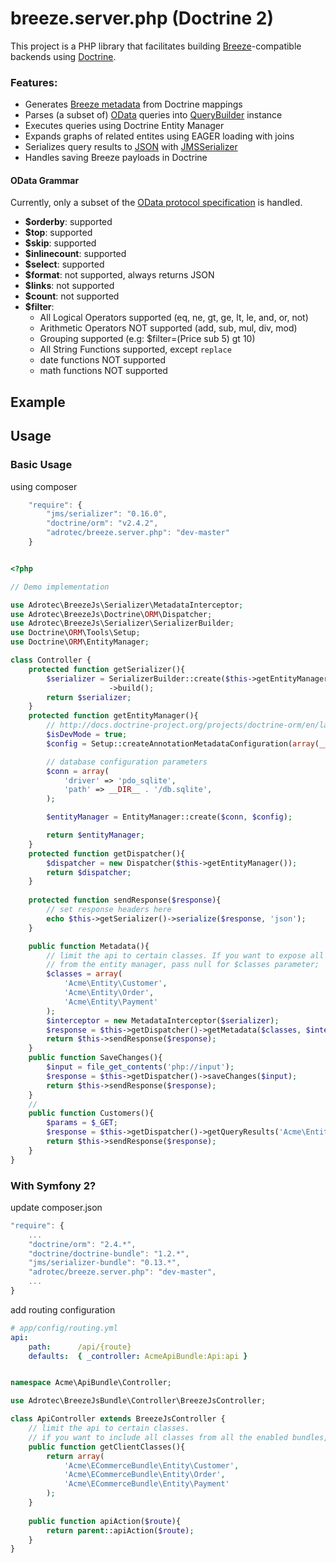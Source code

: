# breeze.server.php (Doctrine 2)

<!--
(Inspired by [breeze.server.java](https://github.com/Breeze/breeze.server.java))
-->

This project is a PHP library that facilitates building [Breeze](http://www.breezejs.com/)-compatible backends using
[Doctrine](http://docs.doctrine-project.org/projects/doctrine-orm/en/latest/).

### Features:

- Generates [Breeze metadata](http://www.breezejs.com/documentation/metadata) from Doctrine mappings
- Parses (a subset of) [OData](http://www.odata.org/documentation/odata-version-3-0/url-conventions/) queries into [QueryBuilder](http://docs.doctrine-project.org/projects/doctrine-orm/en/latest/reference/query-builder.html) instance
- Executes queries using Doctrine Entity Manager
- Expands graphs of related entites using EAGER loading with joins
- Serializes query results to [JSON](http://www.json.org/) with [JMSSerializer](http://jmsyst.com/libs/serializer)
- Handles saving Breeze payloads in Doctrine

#### OData Grammar

Currently, only a subset of the [OData protocol specification](http://www.odata.org/documentation/odata-version-3-0/odata-version-3-0-core-protocol/) is handled.

- **$orderby**: supported
- **$top**: supported
- **$skip**: supported
- **$inlinecount**: supported
- **$select**: supported
- **$format**: not supported, always returns JSON
- **$links**: not supported
- **$count**: not supported
- **$filter**: 
    - All Logical Operators supported (eq, ne, gt, ge, lt, le, and, or, not)
    - Arithmetic Operators NOT supported (add, sub, mul, div, mod)
    - Grouping supported (e.g: $filter=(Price sub 5) gt 10)
    - All String Functions supported, except `replace`
    - date functions NOT supported
    - math functions NOT supported

## Example
   [](https://github.com/adrotec/breeze.server.php.demo)

## Usage


### Basic Usage

using composer

```js
    "require": {
        "jms/serializer": "0.16.0",
        "doctrine/orm": "v2.4.2",
        "adrotec/breeze.server.php": "dev-master"
    }
```

```php

<?php

// Demo implementation

use Adrotec\BreezeJs\Serializer\MetadataInterceptor;
use Adrotec\BreezeJs\Doctrine\ORM\Dispatcher;
use Adrotec\BreezeJs\Serializer\SerializerBuilder;
use Doctrine\ORM\Tools\Setup;
use Doctrine\ORM\EntityManager;

class Controller {
    protected function getSerializer(){
        $serializer = SerializerBuilder::create($this->getEntityManager())
                      ->build();
        return $serializer;
    }
    protected function getEntityManager(){
        // http://docs.doctrine-project.org/projects/doctrine-orm/en/latest/tutorials/getting-started.html
        $isDevMode = true;
        $config = Setup::createAnnotationMetadataConfiguration(array(__DIR__."/src"), $isDevMode);

        // database configuration parameters
        $conn = array(
            'driver' => 'pdo_sqlite',
            'path' => __DIR__ . '/db.sqlite',
        );

        $entityManager = EntityManager::create($conn, $config);

        return $entityManager;
    }
    protected function getDispatcher(){
        $dispatcher = new Dispatcher($this->getEntityManager());
        return $dispatcher;
    }
    
    protected function sendResponse($response){
        // set response headers here
        echo $this->getSerializer()->serialize($response, 'json');
    }

    public function Metadata(){
        // limit the api to certain classes. If you want to expose all classes 
        // from the entity manager, pass null for $classes parameter;
        $classes = array(
            'Acme\Entity\Customer',
            'Acme\Entity\Order',
            'Acme\Entity\Payment'
        );
        $interceptor = new MetadataInterceptor($serializer);
        $response = $this->getDispatcher()->getMetadata($classes, $interceptor);
        return $this->sendResponse($response);
    }
    public function SaveChanges(){
        $input = file_get_contents('php://input');
        $response = $this->getDispatcher()->saveChanges($input);
        return $this->sendResponse($response);
    }
    //
    public function Customers(){
        $params = $_GET;
        $response = $this->getDispatcher()->getQueryResults('Acme\Entity\Customer', $params);
        return $this->sendResponse($response);
    }
}

```


### With Symfony 2?

update composer.json

```js
"require": {
    ...
    "doctrine/orm": "2.4.*",
    "doctrine/doctrine-bundle": "1.2.*",
    "jms/serializer-bundle": "0.13.*",
    "adrotec/breeze.server.php": "dev-master",
    ...
}
```

add routing configuration
```yml
# app/config/routing.yml
api:
    path:      /api/{route}
    defaults:  { _controller: AcmeApiBundle:Api:api }
```

```php

namespace Acme\ApiBundle\Controller;

use Adrotec\BreezeJsBundle\Controller\BreezeJsController;

class ApiController extends BreezeJsController {
    // limit the api to certain classes.
    // if you want to include all classes from all the enabled bundles, return null from this method
    public function getClientClasses(){
        return array(
            'Acme\ECommerceBundle\Entity\Customer',
            'Acme\ECommerceBundle\Entity\Order',
            'Acme\ECommerceBundle\Entity\Payment'
        );
    }
    
    public function apiAction($route){
        return parent::apiAction($route);
    }
}

```
